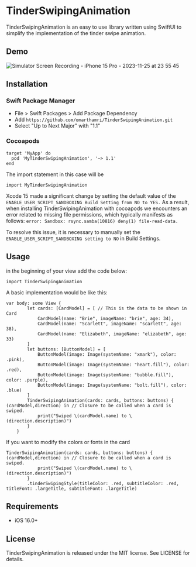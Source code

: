 # TinderSwipingAnimation
TinderSwipingAnimation is an easy to use library written using SwiftUI to simplify the implementation of the tinder swipe animation.
## Demo
![Simulator Screen Recording - iPhone 15 Pro - 2023-11-25 at 23 55 45](https://github.com/omarthamri/TinderSwipingAnimation/assets/39087448/e9d46a1d-f2a1-489b-98df-51b509d02adf)
## Installation
### Swift Package Manager
* File > Swift Packages > Add Package Dependency
* Add ```https://github.com/omarthamri/TinderSwipingAnimation.git```
* Select "Up to Next Major" with "1.1"
### Cocoapods
```
target 'MyApp' do
  pod 'MyTinderSwipingAnimation', '~> 1.1'
end
```
The import statement in this case will be
```
import MyTinderSwipingAnimation
```
Xcode 15 made a significant change by setting the default value of the ```ENABLE_USER_SCRIPT_SANDBOXING Build Setting from NO to YES.``` As a result, when installing TinderSwipingAnimation with cocoapods we encounters an error related to missing file permissions, which typically manifests as follows: ```error: Sandbox: rsync.samba(10816) deny(1) file-read-data.```

To resolve this issue, it is necessary to manually set the ```ENABLE_USER_SCRIPT_SANDBOXING setting to NO``` in Build Settings.
## Usage
in the beginning of your view add the code below:
```
import TinderSwipingAnimation
```
A basic implementation would be like this:
```
var body: some View {
        let cards: [CardModel] = [ // This is the data to be shown in Card
            CardModel(name: "Brie", imageName: "brie", age: 34),
            CardModel(name: "Scarlett", imageName: "scarlett", age: 38),
            CardModel(name: "Elizabeth", imageName: "elizabeth", age: 33)
        ]
        let buttons: [ButtonModel] = [
            ButtonModel(image: Image(systemName: "xmark"), color: .pink),
            ButtonModel(image: Image(systemName: "heart.fill"), color: .red),
            ButtonModel(image: Image(systemName: "bubble.fill"), color: .purple),
            ButtonModel(image: Image(systemName: "bolt.fill"), color: .blue)
        ]
        TinderSwipingAnimation(cards: cards, buttons: buttons) { (cardModel,direction) in // Closure to be called when a card is swiped.
            print("Swiped \(cardModel.name) to \(direction.description)")
        }
    }
```
If you want to modify the colors or fonts in the card
```
TinderSwipingAnimation(cards: cards, buttons: buttons) { (cardModel,direction) in // Closure to be called when a card is swiped.
            print("Swiped \(cardModel.name) to \(direction.description)")
        }
        .tinderSwipingStyle(titleColor: .red, subtitleColor: .red, titleFont: .largeTitle, subtitleFont: .largeTitle)
```
## Requirements
* iOS 16.0+
## License
TinderSwipingAnimation is released under the MIT license. See LICENSE for details.
